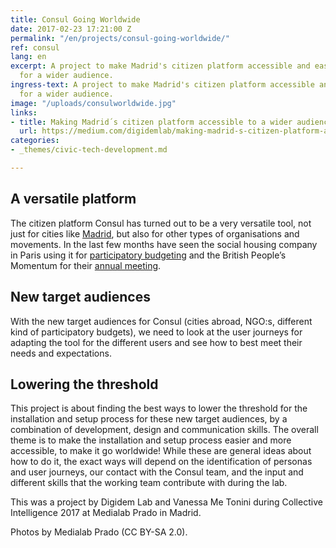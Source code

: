 ```yaml
---
title: Consul Going Worldwide
date: 2017-02-23 17:21:00 Z
permalink: "/en/projects/consul-going-worldwide/"
ref: consul
lang: en
excerpt: A project to make Madrid's citizen platform accessible and easy to use
  for a wider audience.
ingress-text: A project to make Madrid's citizen platform accessible and easy to use
  for a wider audience.
image: "/uploads/consulworldwide.jpg"
links:
- title: Making Madrid´s citizen platform accessible to a wider audience
  url: https://medium.com/digidemlab/making-madrid-s-citizen-platform-accessible-to-a-wider-audience-f452dd59a394
categories:
- _themes/civic-tech-development.md

---
```


## A versatile platform
The citizen platform Consul has turned out to be a very versatile tool, not just for cities like [Madrid](http://decide.madrid.es/), but also for other types of organisations and movements. In the last few months have seen the social housing company in Paris using it for [participatory budgeting](http://budget-participatif.rivp.fr) and the British People’s Momentum for their [annual meeting](http://mxv.peoplesmomentum.com).

## New target audiences
With the new target audiences for Consul (cities abroad, NGO:s, different kind of participatory budgets), we need to look at the user journeys for adapting the tool for the different users and see how to best meet their needs and expectations.

## Lowering the threshold
This project is about finding the best ways to lower the threshold for the installation and setup process for these new target audiences, by a combination of development, design and communication skills. The overall theme is to make the installation and setup process easier and more accessible, to make it go worldwide! While these are general ideas about how to do it, the exact ways will depend on the identification of personas and user journeys, our contact with the Consul team, and the input and different skills that the working team contribute with during the lab.

This was a project by Digidem Lab and Vanessa Me Tonini during Collective Intelligence 2017 at Medialab Prado in Madrid.

Photos by Medialab Prado (CC BY-SA 2.0).
